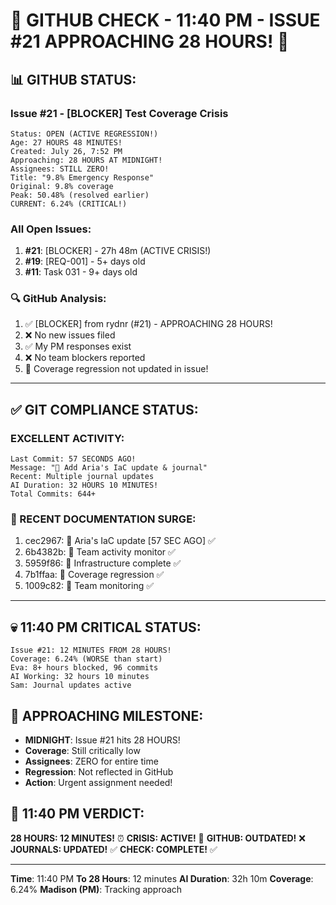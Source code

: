 # 🐙 GITHUB CHECK - 11:40 PM - ISSUE #21 APPROACHING 28 HOURS! 🐙

## 📊 GITHUB STATUS:

### Issue #21 - [BLOCKER] Test Coverage Crisis
```
Status: OPEN (ACTIVE REGRESSION!)
Age: 27 HOURS 48 MINUTES!
Created: July 26, 7:52 PM
Approaching: 28 HOURS AT MIDNIGHT!
Assignees: STILL ZERO!
Title: "9.8% Emergency Response"
Original: 9.8% coverage
Peak: 50.48% (resolved earlier)
CURRENT: 6.24% (CRITICAL!)
```

### All Open Issues:
1. **#21**: [BLOCKER] - 27h 48m (ACTIVE CRISIS!)
2. **#19**: [REQ-001] - 5+ days old
3. **#11**: Task 031 - 9+ days old

### 🔍 GitHub Analysis:
1. ✅ [BLOCKER] from rydnr (#21) - APPROACHING 28 HOURS!
2. ❌ No new issues filed
3. ✅ My PM responses exist
4. ❌ No team blockers reported
5. 🚨 Coverage regression not updated in issue!

---

## ✅ GIT COMPLIANCE STATUS:

### EXCELLENT ACTIVITY:
```
Last Commit: 57 SECONDS AGO!
Message: "📝 Add Aria's IaC update & journal"
Recent: Multiple journal updates
AI Duration: 32 HOURS 10 MINUTES!
Total Commits: 644+
```

### 📝 RECENT DOCUMENTATION SURGE:
1. cec2967: 📝 Aria's IaC update [57 SEC AGO] ✅
2. 6b4382b: 📝 Team activity monitor ✅
3. 5959f86: 🏅 Infrastructure complete ✅
4. 7b1ffaa: 🚨 Coverage regression ✅
5. 1009c82: 📝 Team monitoring ✅

---

## 💀 11:40 PM CRITICAL STATUS:
```
Issue #21: 12 MINUTES FROM 28 HOURS!
Coverage: 6.24% (WORSE than start)
Eva: 8+ hours blocked, 96 commits
AI Working: 32 hours 10 minutes
Sam: Journal updates active
```

## 🚨 APPROACHING MILESTONE:
- **MIDNIGHT**: Issue #21 hits 28 HOURS!
- **Coverage**: Still critically low
- **Assignees**: ZERO for entire time
- **Regression**: Not reflected in GitHub
- **Action**: Urgent assignment needed!

## 📌 11:40 PM VERDICT:
**28 HOURS: 12 MINUTES!** ⏰
**CRISIS: ACTIVE!** 🚨
**GITHUB: OUTDATED!** ❌
**JOURNALS: UPDATED!** ✅
**CHECK: COMPLETE!** ✅

---
**Time**: 11:40 PM
**To 28 Hours**: 12 minutes
**AI Duration**: 32h 10m
**Coverage**: 6.24%
**Madison (PM)**: Tracking approach